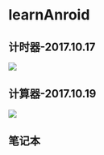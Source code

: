 # learnAnroid


## 计时器-2017.10.17

![](https://raw.githubusercontent.com/MrLiuYS/learnAnroid/master/res/SimpleStopWatch.gif)



## 计算器-2017.10.19

![](https://raw.githubusercontent.com/MrLiuYS/learnAnroid/master/res/calculator.gif)



## 笔记本







